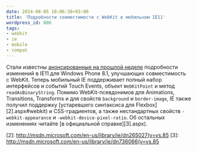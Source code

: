 ```yaml
---
date: 2014-08-05 10:06:38+03:00
title: 'Подробности совместимости с WebKit в мобильном IE11'
wordpress_id: 886
tags:
- webkit
- ie
- mobile
- compat
---
```


Стали известны [анонсированные на прошлой неделе][1] подробности изменений в IE11 для Windows Phone 8.1, улучшающих совместимость с WebKit. Теперь мобильный IE поддерживает полный набор интерфейсов и событий Touch Events, объект `WebKitPoint` и метод `readAsBinaryString`. Помимо WebKit-псевдонимов для Animations, Transitions, Transforms и для свойств `background` и `border-image`, IE также получил поддержку [устаревшего синтаксиса для Flexbox][2].aspx#webkit) и CSS-градиентов, а также нестандартных свойств `-webkit-appearance` и `-webkit-device-pixel-ratio`. Об остальных изменениях читайте [в официальной справке][3].aspx).

[1]: http://web-standards.ru/news/885/
[2]: http://msdn.microsoft.com/en-us/library/ie/dn265027(v=vs.85
[3]: http://msdn.microsoft.com/en-us/library/ie/dn736066(v=vs.85
